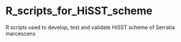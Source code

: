 # R_scripts_for_HiSST_scheme

R scripts used to develop, test and validate HiSST scheme of Serratia marcescens
